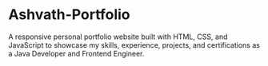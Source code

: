 # Ashvath-Portfolio
A responsive personal portfolio website built with HTML, CSS, and JavaScript to showcase my skills, experience, projects, and certifications as a Java Developer and Frontend Engineer.
